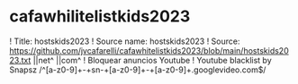 # cafawhilitelistkids2023
! Title: hostskids2023
! Source name: hostskids2023
! Source: https://github.com/jvcafarelli/cafawhitelistkids2023/blob/main/hostskids2023.txt
||net^
||com^
! Bloquear anuncios Youtube
! Youtube blacklist by Snapsz
/^[a-z0-9]+-+sn-+[a-z0-9]+-+[a-z0-9]+\.googlevideo\.com$/

